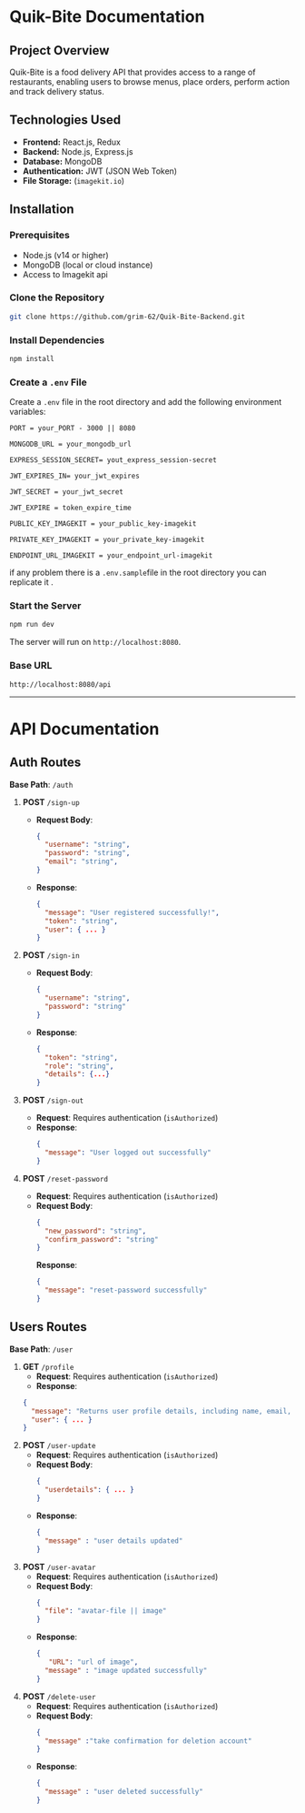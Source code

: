 # Quik-Bite Documentation

## Project Overview

Quik-Bite is a food delivery API that provides access to a range of restaurants, enabling users to browse menus, place orders, perform action and track delivery status.


## Technologies Used
- **Frontend:** React.js, Redux
- **Backend:** Node.js, Express.js
- **Database:** MongoDB
- **Authentication:** JWT (JSON Web Token)
- **File Storage:** (`imagekit.io`)

## Installation

### Prerequisites
- Node.js (v14 or higher)
- MongoDB (local or cloud instance)
- Access to Imagekit api

### Clone the Repository
```bash
git clone https://github.com/grim-62/Quik-Bite-Backend.git
```

### Install Dependencies
```bash
npm install
```

### Create a `.env` File
Create a `.env` file in the root directory and add the following environment variables:
```plaintext
PORT = your_PORT - 3000 || 8080 

MONGODB_URL = your_mongodb_url

EXPRESS_SESSION_SECRET= yout_express_session-secret

JWT_EXPIRES_IN= your_jwt_expires

JWT_SECRET = your_jwt_secret

JWT_EXPIRE = token_expire_time

PUBLIC_KEY_IMAGEKIT = your_public_key-imagekit

PRIVATE_KEY_IMAGEKIT = your_private_key-imagekit

ENDPOINT_URL_IMAGEKIT = your_endpoint_url-imagekit
```
if any problem there is a `.env.sample`file in the root directory you can replicate it .

### Start the Server
```bash
npm run dev
```
The server will run on `http://localhost:8080`.

### Base URL
`http://localhost:8080/api`


---
# API Documentation

## Auth Routes
**Base Path**: `/auth`

1. **POST** `/sign-up`
   - **Request Body**: 
     ```json
     {
       "username": "string",
       "password": "string",
       "email": "string",
     }
     ```
   - **Response**: 
     ```json
     {
       "message": "User registered successfully!",
       "token": "string",
       "user": { ... }
     }
     ```

2. **POST** `/sign-in`
   - **Request Body**: 
     ```json
     {
       "username": "string",
       "password": "string"
     }
     ```
   - **Response**: 
     ```json
     {
       "token": "string",
       "role": "string",
       "details": {...}
     }
     ```

3. **POST** `/sign-out`
   - **Request**: Requires authentication (`isAuthorized`)
   - **Response**: 
     ```json
     {
       "message": "User logged out successfully"
     }
     ```
4. **POST** `/reset-password`
   - **Request**: Requires authentication (`isAuthorized`)
   - **Request Body**: 
     ```json
     {       
       "new_password": "string",
       "confirm_password": "string"
     }
     ```
      **Response**: 
     ```json
     {
       "message": "reset-password successfully"
     }
     ```

## Users Routes
**Base Path**: `/user`

1. **GET** `/profile`
    - **Request**: Requires authentication (`isAuthorized`)
    - **Response**: 
     ```json
     {
       "message": "Returns user profile details, including name, email, avatar URL, and other profile information.",
       "user": { ... }
     }
     ```
2. **POST** `/user-update`
   - **Request**: Requires authentication (`isAuthorized`)
   - **Request Body**: 
     ```json
     {
       "userdetails": { ... }
     }
     ```
   - **Response**: 
     ```json
     {
       "message" : "user details updated"
     }
     ```
3. **POST** `/user-avatar`
   - **Request**: Requires authentication (`isAuthorized`)
   - **Request Body**: 
     ```json
     {
       "file": "avatar-file || image"
     }
     ```
   - **Response**: 
     ```json
     {
        "URL": "url of image",
       "message" : "image updated successfully"
     }
     ```
3. **POST** `/delete-user`
   - **Request**: Requires authentication (`isAuthorized`)
   - **Request Body**: 
     ```json
     {
       "message" :"take confirmation for deletion account" 
     }
     ```
   - **Response**: 
     ```json
     {
       "message" : "user deleted successfully"
     }
     ```
